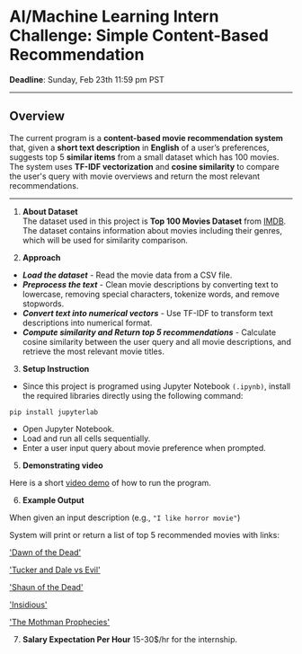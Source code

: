 # AI/Machine Learning Intern Challenge: Simple Content-Based Recommendation

**Deadline**: Sunday, Feb 23th 11:59 pm PST

---

## Overview

The current program is a **content-based movie recommendation system** that, given a **short text description** in **English** of a user’s preferences, suggests top 5 **similar items** from a small dataset which has 100 movies. The system uses **TF-IDF vectorization** and **cosine similarity** to compare the user's query with movie overviews and return the most relevant recommendations.

---

1. **About Dataset**  
The dataset used in this project is **Top 100 Movies Dataset** from [IMDB](https://www.imdb.com/list/ls053251213/). The dataset contains information about movies including their genres, which will be used for similarity comparison.

2. **Approach**  
- ***Load the dataset*** - Read the movie data from a CSV file.
- ***Preprocess the text*** - Clean movie descriptions by converting text to lowercase, removing special characters, tokenize words, and remove stopwords.
- ***Convert text into numerical vectors*** - Use TF-IDF to transform text descriptions into numerical format.
- ***Compute similarity and Return top 5 recommendations*** - Calculate cosine similarity between the user query and all movie descriptions, and retrieve the most relevant movie titles.

3. **Setup Instruction**  
- Since this project is programed using Jupyter Notebook ```(.ipynb)```, install the required libraries directly using the following command:

```pip install jupyterlab```

- Open Jupyter Notebook.
- Load and run all cells sequentially.
- Enter a user input query about movie preference when prompted.

5. **Demonstrating video** 

Here is a short [video demo](https://youtu.be/0F_FnaNtMWQ) of how to run the program. 

6. **Example Output**

When given an input description (e.g., `"I like horror movie"`)

System will print or return a list of top 5 recommended movies with links:

 ['Dawn of the Dead'](https://www.imdb.com/title/tt0363547/)
 
 ['Tucker and Dale vs Evil']('https://www.imdb.com/title/tt1465522/)
 
 ['Shaun of the Dead']('https://www.imdb.com/title/tt0365748/')
 
 ['Insidious']('https://www.imdb.com/title/tt1591095/)
 
 ['The Mothman Prophecies']('https://www.imdb.com/title/tt0265349/)


7. **Salary Expectation Per Hour**
15-30$/hr for the internship.
